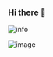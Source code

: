 
### Hi there 👋

![info](https://github-readme-stats.vercel.app/api?username=TurboWay&show_icons=true&count_private=true&hide=prs&theme=default_repocard)

![image](https://github.com/TurboWay/saadeghi/blob/master/dino.gif)

<!--
### Hi there 👋
**TurboWay/TurboWay** is a ✨ _special_ ✨ repository because its `README.md` (this file) appears on your GitHub profile.
![info](https://github-readme-stats.vercel.app/api?username=TurboWay&show_icons=true&count_private=true&hide=prs&theme=default_repocard)

Here are some ideas to get you started:

- 🔭 I’m currently working on ...
- 🌱 I’m currently learning ...
- 👯 I’m looking to collaborate on ...
- 🤔 I’m looking for help with ...
- 💬 Ask me about ...
- 📫 How to reach me: ...
- 😄 Pronouns: ...
- ⚡ Fun fact: ...
-->

